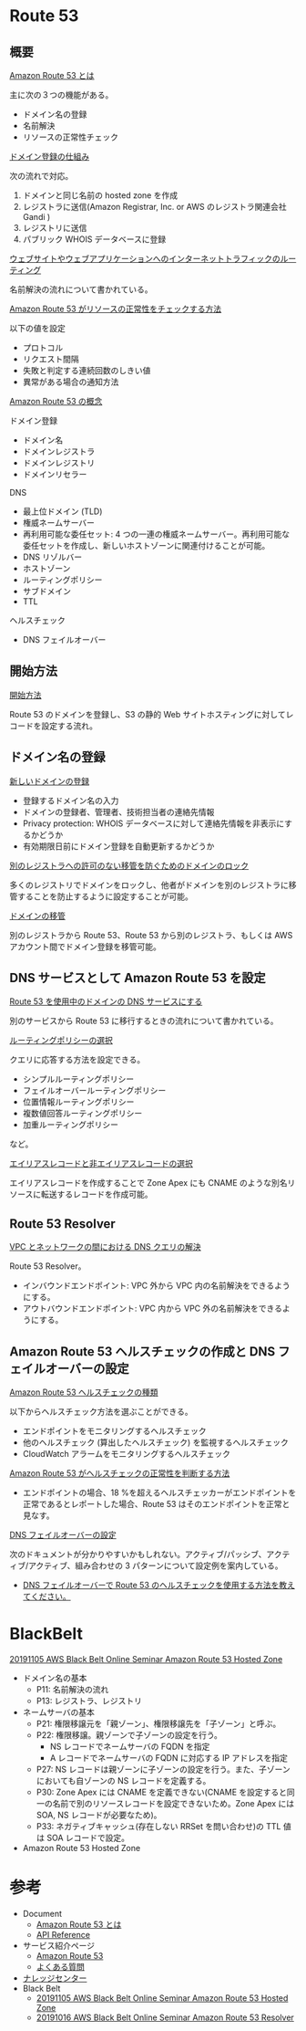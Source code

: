 
# Route 53

## 概要

[Amazon Route 53 とは](https://docs.aws.amazon.com/ja_jp/Route53/latest/DeveloperGuide/Welcome.html)

主に次の３つの機能がある。

* ドメイン名の登録
* 名前解決
* リソースの正常性チェック


[ドメイン登録の仕組み](https://docs.aws.amazon.com/ja_jp/Route53/latest/DeveloperGuide/welcome-domain-registration.html)

次の流れで対応。

1. ドメインと同じ名前の hosted zone を作成
1. レジストラに送信(Amazon Registrar, Inc. or AWS のレジストラ関連会社 Gandi )
1. レジストリに送信
1. パブリック WHOIS データベースに登録


[ウェブサイトやウェブアプリケーションへのインターネットトラフィックのルーティング](https://docs.aws.amazon.com/ja_jp/Route53/latest/DeveloperGuide/welcome-dns-service.html)

名前解決の流れについて書かれている。


[Amazon Route 53 がリソースの正常性をチェックする方法](https://docs.aws.amazon.com/ja_jp/Route53/latest/DeveloperGuide/welcome-health-checks.html)

以下の値を設定

* プロトコル
* リクエスト間隔
* 失敗と判定する連続回数のしきい値
* 異常がある場合の通知方法


[Amazon Route 53 の概念](https://docs.aws.amazon.com/ja_jp/Route53/latest/DeveloperGuide/route-53-concepts.html)

ドメイン登録

* ドメイン名
* ドメインレジストラ
* ドメインレジストリ
* ドメインリセラー

DNS

* 最上位ドメイン (TLD)
* 権威ネームサーバー
* 再利用可能な委任セット: 4 つの一連の権威ネームサーバー。再利用可能な委任セットを作成し、新しいホストゾーンに関連付けることが可能。
* DNS リゾルバー
* ホストゾーン
* ルーティングポリシー
* サブドメイン
* TTL

ヘルスチェック

* DNS フェイルオーバー



## 開始方法

[開始方法](https://docs.aws.amazon.com/ja_jp/Route53/latest/DeveloperGuide/getting-started.html)

Route 53 のドメインを登録し、S3 の静的 Web サイトホスティングに対してレコードを設定する流れ。



## ドメイン名の登録

[新しいドメインの登録](https://docs.aws.amazon.com/ja_jp/Route53/latest/DeveloperGuide/domain-register.html)

* 登録するドメイン名の入力
* ドメインの登録者、管理者、技術担当者の連絡先情報
* Privacy protection: WHOIS データベースに対して連絡先情報を非表示にするかどうか
* 有効期限日前にドメイン登録を自動更新するかどうか


[別のレジストラへの許可のない移管を防ぐためのドメインのロック](https://docs.aws.amazon.com/ja_jp/Route53/latest/DeveloperGuide/domain-lock.html)

多くのレジストリでドメインをロックし、他者がドメインを別のレジストラに移管することを防止するように設定することが可能。


[ドメインの移管](https://docs.aws.amazon.com/ja_jp/Route53/latest/DeveloperGuide/domain-transfer.html)

別のレジストラから Route 53、Route 53 から別のレジストラ、もしくは AWS アカウント間でドメイン登録を移管可能。



## DNS サービスとして Amazon Route 53 を設定

[Route 53 を使用中のドメインの DNS サービスにする](https://docs.aws.amazon.com/ja_jp/Route53/latest/DeveloperGuide/migrate-dns-domain-in-use.html)

別のサービスから Route 53 に移行するときの流れについて書かれている。


[ルーティングポリシーの選択](https://docs.aws.amazon.com/ja_jp/Route53/latest/DeveloperGuide/routing-policy.html)

クエリに応答する方法を設定できる。

* シンプルルーティングポリシー
* フェイルオーバールーティングポリシー
* 位置情報ルーティングポリシー
* 複数値回答ルーティングポリシー
* 加重ルーティングポリシー

など。


[エイリアスレコードと非エイリアスレコードの選択](https://docs.aws.amazon.com/ja_jp/Route53/latest/DeveloperGuide/resource-record-sets-choosing-alias-non-alias.html)

エイリアスレコードを作成することで Zone Apex にも CNAME のような別名リソースに転送するレコードを作成可能。



## Route 53 Resolver

[VPC とネットワークの間における DNS クエリの解決](https://docs.aws.amazon.com/ja_jp/Route53/latest/DeveloperGuide/resolver.html)

Route 53 Resolver。

* インバウンドエンドポイント: VPC 外から VPC 内の名前解決をできるようにする。
* アウトバウンドエンドポイント: VPC 内から VPC 外の名前解決をできるようにする。



## Amazon Route 53 ヘルスチェックの作成と DNS フェイルオーバーの設定

[Amazon Route 53 ヘルスチェックの種類](https://docs.aws.amazon.com/ja_jp/Route53/latest/DeveloperGuide/health-checks-types.html)

以下からヘルスチェック方法を選ぶことができる。

* エンドポイントをモニタリングするヘルスチェック
* 他のヘルスチェック (算出したヘルスチェック) を監視するヘルスチェック
* CloudWatch アラームをモニタリングするヘルスチェック


[Amazon Route 53 がヘルスチェックの正常性を判断する方法](https://docs.aws.amazon.com/ja_jp/Route53/latest/DeveloperGuide/dns-failover-determining-health-of-endpoints.html)

* エンドポイントの場合、18 %を超えるヘルスチェッカーがエンドポイントを正常であるとレポートした場合、Route 53 はそのエンドポイントを正常と見なす。


[DNS フェイルオーバーの設定](https://docs.aws.amazon.com/ja_jp/Route53/latest/DeveloperGuide/dns-failover-configuring.html)

次のドキュメントが分かりやすいかもしれない。アクティブ/パッシブ、アクティブ/アクティブ、組み合わせの 3 パターンについて設定例を案内している。

* [DNS フェイルオーバーで Route 53 のヘルスチェックを使用する方法を教えてください。](https://aws.amazon.com/jp/premiumsupport/knowledge-center/route-53-dns-health-checks/)


# BlackBelt

[20191105 AWS Black Belt Online Seminar Amazon Route 53 Hosted Zone](https://www.slideshare.net/AmazonWebServicesJapan/20191105-aws-black-belt-online-seminar-amazon-route-53-hosted-zone-193836805)

* ドメイン名の基本
  * P11: 名前解決の流れ
  * P13: レジストラ、レジストリ
* ネームサーバの基本
  * P21: 権限移譲元を「親ゾーン」、権限移譲先を「子ゾーン」と呼ぶ。
  * P22: 権限移譲。親ゾーンで子ゾーンの設定を行う。
    * NS レコードでネームサーバの FQDN を指定
    * A レコードでネームサーバの FQDN に対応する IP アドレスを指定
  * P27: NS レコードは親ゾーンに子ゾーンの設定を行う。また、子ゾーンにおいても自ゾーンの NS レコードを定義する。
  * P30: Zone Apex には CNAME を定義できない(CNAME を設定すると同一の名前で別のリソースレコードを設定できないため。Zone Apex には SOA, NS レコードが必要なため)。
  * P33: ネガティブキャッシュ(存在しない RRSet を問い合わせ)の TTL 値は SOA レコードで設定。
* Amazon Route 53 Hosted Zone  


# 参考

* Document
  * [Amazon Route 53 とは](https://docs.aws.amazon.com/ja_jp/Route53/latest/DeveloperGuide/Welcome.html)
  * [API Reference](https://docs.aws.amazon.com/ja_jp/Route53/latest/APIReference/Welcome.html)
* サービス紹介ページ
  * [Amazon Route 53](https://aws.amazon.com/jp/route53/)
  * [よくある質問](https://aws.amazon.com/jp/route53/faqs/)
* [ナレッジセンター](https://aws.amazon.com/jp/premiumsupport/knowledge-center/#Amazon_Route_53)
* Black Belt
  * [20191105 AWS Black Belt Online Seminar Amazon Route 53 Hosted Zone](https://www.slideshare.net/AmazonWebServicesJapan/20191105-aws-black-belt-online-seminar-amazon-route-53-hosted-zone-193836805)
  * [20191016 AWS Black Belt Online Seminar Amazon Route 53 Resolver](https://www.slideshare.net/AmazonWebServicesJapan/20191016-aws-black-belt-online-seminar-amazon-route-53-resolver)



